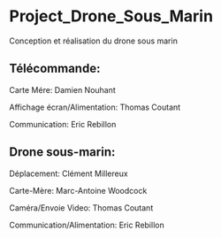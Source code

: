 
# Project_Drone_Sous_Marin
Conception et réalisation du drone sous marin

## Télécommande: 
Carte Mére: Damien Nouhant

Affichage écran/Alimentation: Thomas Coutant

Communication: Eric Rebillon

## Drone sous-marin:
Déplacement: Clément Millereux

Carte-Mère: Marc-Antoine Woodcock

Caméra/Envoie Video: Thomas Coutant

Communication/Alimentation: Eric Rebillon
